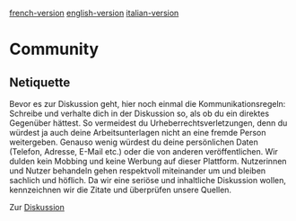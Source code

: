 [french-version](https://github.com/ehealthsuisse/Swiss-SNOMED-Community/blob/main/Netiquette/Netiquette_FR.md) 
[english-version](https://github.com/ehealthsuisse/Swiss-SNOMED-Community/blob/main/Netiquette/Netiquette_EN.md)
[italian-version](https://github.com/ehealthsuisse/Swiss-SNOMED-Community/blob/main/Netiquette/Netiquette_IT.md) 
# Community

## Netiquette 

Bevor es zur Diskussion geht, hier noch einmal die Kommunikationsregeln: Schreibe und verhalte dich in der Diskussion so, als ob du ein direktes Gegenüber hättest. So vermeidest du Urheberrechtsverletzungen, denn du würdest ja auch deine Arbeitsunterlagen nicht an eine fremde Person weitergeben. Genauso wenig würdest du deine persönlichen Daten (Telefon, Adresse, E-Mail etc.) oder die von anderen veröffentlichen. Wir dulden kein Mobbing und keine Werbung auf dieser Plattform. Nutzerinnen und Nutzer behandeln gehen respektvoll miteinander um und bleiben sachlich und höflich. Da wir eine seriöse und inhaltliche Diskussion wollen, kennzeichnen wir die Zitate und überprüfen unsere Quellen.

Zur [Diskussion](https://github.com/ehealthsuisse/Swiss-SNOMED-Community/discussions)
